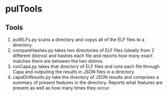 # pulTools

## Tools
1. pullELFs.py scans a directory and copys all of the ELF files to a directory.
2. compareHashes.py takes two directories of ELF files (ideally from 2 different distros) and hashes each file and reports how many exact matches there are between the two distros.
3. runCapa.py takes that directory of ELF files and runs each file through Capa and outputing the results in JSON files in a directory
4. capaDirResults.py take the directory of JSON results and comprises a summary of present features in the directory.  Reports what features are present as well as how many times they occur.
